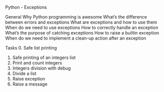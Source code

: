 Python - Exceptions

General
Why Python programming is awesome
What’s the difference between errors and exceptions
What are exceptions and how to use them
When do we need to use exceptions
How to correctly handle an exception
What’s the purpose of catching exceptions
How to raise a builtin exception
When do we need to implement a clean-up action after an exception

Tasks
0. Safe list printing
1. Safe printing of an integers list
2. Print and count integers
3. Integers division with debug
4. Divide a list
5. Raise exception
6. Raise a message

